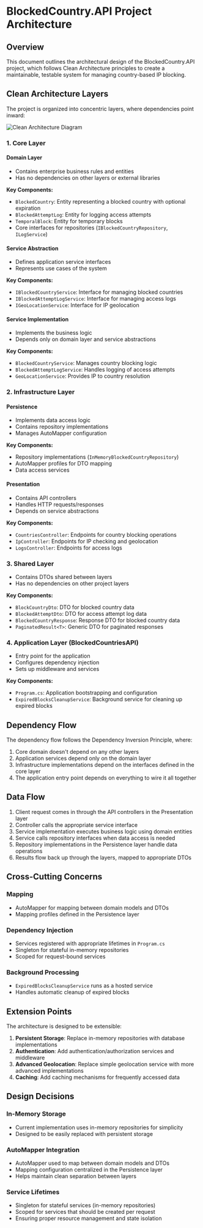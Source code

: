 
# BlockedCountry.API Project Architecture

## Overview

This document outlines the architectural design of the BlockedCountry.API project, which follows Clean Architecture principles to create a maintainable, testable system for managing country-based IP blocking.

## Clean Architecture Layers

The project is organized into concentric layers, where dependencies point inward:

![Clean Architecture Diagram](https://lucid.app/publicSegments/view/108b0a6c-bedb-49d1-a592-146f0cd9d09b/image.png)

### 1. Core Layer

#### Domain Layer

- Contains enterprise business rules and entities
- Has no dependencies on other layers or external libraries

**Key Components:**

- `BlockedCountry`: Entity representing a blocked country with optional expiration
- `BlockedAttemptLog`: Entity for logging access attempts
- `TemporalBlock`: Entity for temporary blocks
- Core interfaces for repositories (`IBlockedCountryRepository`, `ILogService`)

#### Service Abstraction

- Defines application service interfaces
- Represents use cases of the system

**Key Components:**

- `IBlockedCountryService`: Interface for managing blocked countries
- `IBlockedAttemptLogService`: Interface for managing access logs
- `IGeoLocationService`: Interface for IP geolocation

#### Service Implementation

- Implements the business logic
- Depends only on domain layer and service abstractions

**Key Components:**

- `BlockedCountryService`: Manages country blocking logic
- `BlockedAttemptLogService`: Handles logging of access attempts
- `GeoLocationService`: Provides IP to country resolution

### 2. Infrastructure Layer

#### Persistence

- Implements data access logic
- Contains repository implementations
- Manages AutoMapper configuration

**Key Components:**

- Repository implementations (`InMemoryBlockedCountryRepository`)
- AutoMapper profiles for DTO mapping
- Data access services

#### Presentation

- Contains API controllers
- Handles HTTP requests/responses
- Depends on service abstractions

**Key Components:**

- `CountriesController`: Endpoints for country blocking operations
- `IpController`: Endpoints for IP checking and geolocation
- `LogsController`: Endpoints for access logs

### 3. Shared Layer

- Contains DTOs shared between layers
- Has no dependencies on other project layers

**Key Components:**

- `BlockCountryDto`: DTO for blocked country data
- `BlockedAttemptDto`: DTO for access attempt log data
- `BlockedCountryResponse`: Response DTO for blocked country data
- `PaginatedResult<T>`: Generic DTO for paginated responses

### 4. Application Layer (BlockedCountriesAPI)

- Entry point for the application
- Configures dependency injection
- Sets up middleware and services

**Key Components:**

- `Program.cs`: Application bootstrapping and configuration
- `ExpiredBlocksCleanupService`: Background service for cleaning up expired blocks

## Dependency Flow

The dependency flow follows the Dependency Inversion Principle, where:

1. Core domain doesn't depend on any other layers
2. Application services depend only on the domain layer
3. Infrastructure implementations depend on the interfaces defined in the core layer
4. The application entry point depends on everything to wire it all together

## Data Flow

1. Client request comes in through the API controllers in the Presentation layer
2. Controller calls the appropriate service interface
3. Service implementation executes business logic using domain entities
4. Service calls repository interfaces when data access is needed
5. Repository implementations in the Persistence layer handle data operations
6. Results flow back up through the layers, mapped to appropriate DTOs

## Cross-Cutting Concerns

### Mapping

- AutoMapper for mapping between domain models and DTOs
- Mapping profiles defined in the Persistence layer

### Dependency Injection

- Services registered with appropriate lifetimes in `Program.cs`
- Singleton for stateful in-memory repositories
- Scoped for request-bound services

### Background Processing

- `ExpiredBlocksCleanupService` runs as a hosted service
- Handles automatic cleanup of expired blocks

## Extension Points

The architecture is designed to be extensible:

1. **Persistent Storage**: Replace in-memory repositories with database implementations
2. **Authentication**: Add authentication/authorization services and middleware
3. **Advanced Geolocation**: Replace simple geolocation service with more advanced implementations
4. **Caching**: Add caching mechanisms for frequently accessed data

## Design Decisions

### In-Memory Storage

- Current implementation uses in-memory repositories for simplicity
- Designed to be easily replaced with persistent storage

### AutoMapper Integration

- AutoMapper used to map between domain models and DTOs
- Mapping configuration centralized in the Persistence layer
- Helps maintain clean separation between layers

### Service Lifetimes

- Singleton for stateful services (in-memory repositories)
- Scoped for services that should be created per request
- Ensuring proper resource management and state isolation
